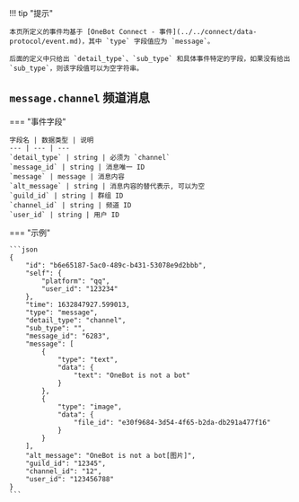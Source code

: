 !!! tip "提示"

    本页所定义的事件均基于 [OneBot Connect - 事件](../../connect/data-protocol/event.md)，其中 `type` 字段值应为 `message`。

    后面的定义中只给出 `detail_type`、`sub_type` 和具体事件特定的字段，如果没有给出 `sub_type`，则该字段值可以为空字符串。

## `message.channel` 频道消息

=== "事件字段"

    字段名 | 数据类型 | 说明
    --- | --- | ---
    `detail_type` | string | 必须为 `channel`
    `message_id` | string | 消息唯一 ID
    `message` | message | 消息内容
    `alt_message` | string | 消息内容的替代表示, 可以为空
    `guild_id` | string | 群组 ID
    `channel_id` | string | 频道 ID
    `user_id` | string | 用户 ID

=== "示例"

    ```json
    {
        "id": "b6e65187-5ac0-489c-b431-53078e9d2bbb",
        "self": {
            "platform": "qq",
            "user_id": "123234"
        },
        "time": 1632847927.599013,
        "type": "message",
        "detail_type": "channel",
        "sub_type": "",
        "message_id": "6283",
        "message": [
            {
                "type": "text",
                "data": {
                    "text": "OneBot is not a bot"
                }
            },
            {
                "type": "image",
                "data": {
                    "file_id": "e30f9684-3d54-4f65-b2da-db291a477f16"
                }
            }
        ],
        "alt_message": "OneBot is not a bot[图片]",
        "guild_id": "12345",
        "channel_id": "12",
        "user_id": "123456788"
    }
    ```
